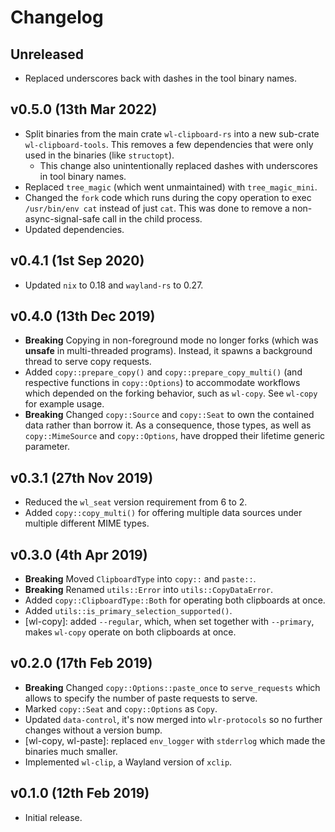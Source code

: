 # Changelog

## Unreleased

- Replaced underscores back with dashes in the tool binary names.

## v0.5.0 (13th Mar 2022)

- Split binaries from the main crate `wl-clipboard-rs` into a new sub-crate
  `wl-clipboard-tools`. This removes a few dependencies that were only used in
  the binaries (like `structopt`).
  - This change also unintentionally replaced dashes with underscores in tool
    binary names.
- Replaced `tree_magic` (which went unmaintained) with `tree_magic_mini`.
- Changed the `fork` code which runs during the copy operation to exec
  `/usr/bin/env cat` instead of just `cat`. This was done to remove
  a non-async-signal-safe call in the child process.
- Updated dependencies.

## v0.4.1 (1st Sep 2020)

- Updated `nix` to 0.18 and `wayland-rs` to 0.27.

## v0.4.0 (13th Dec 2019)

- **Breaking** Copying in non-foreground mode no longer forks (which was
  **unsafe** in multi-threaded programs). Instead, it spawns a background
  thread to serve copy requests.
- Added `copy::prepare_copy()` and `copy::prepare_copy_multi()` (and respective
  functions in `copy::Options`) to accommodate workflows which depended on the
  forking behavior, such as `wl-copy`. See `wl-copy` for example usage.
- **Breaking** Changed `copy::Source` and `copy::Seat` to own the contained
  data rather than borrow it. As a consequence, those types, as well as
  `copy::MimeSource` and `copy::Options`, have dropped their lifetime generic
  parameter.

## v0.3.1 (27th Nov 2019)

- Reduced the `wl_seat` version requirement from 6 to 2.
- Added `copy::copy_multi()` for offering multiple data sources under multiple
  different MIME types.

## v0.3.0 (4th Apr 2019)

- **Breaking** Moved `ClipboardType` into `copy::` and `paste::`.
- **Breaking** Renamed `utils::Error` into `utils::CopyDataError`.
- Added `copy::ClipboardType::Both` for operating both clipboards at once.
- Added `utils::is_primary_selection_supported()`.
- [wl-copy]: added `--regular`, which, when set together with `--primary`,
  makes `wl-copy` operate on both clipboards at once.

## v0.2.0 (17th Feb 2019)

- **Breaking** Changed `copy::Options::paste_once` to `serve_requests` which
  allows to specify the number of paste requests to serve.
- Marked `copy::Seat` and `copy::Options` as `Copy`.
- Updated `data-control`, it's now merged into `wlr-protocols` so no further
  changes without a version bump.
- [wl-copy, wl-paste]: replaced `env_logger` with `stderrlog` which made the
  binaries much smaller.
- Implemented `wl-clip`, a Wayland version of `xclip`.

## v0.1.0 (12th Feb 2019)

- Initial release.
